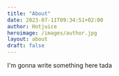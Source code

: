 ```yaml
---
title: "About"
date: 2023-07-11T09:34:51+02:00
author: Hotjuice
heroimage: /images/author.jpg
layout: about
draft: false
---
```


I'm gonna write something here tada